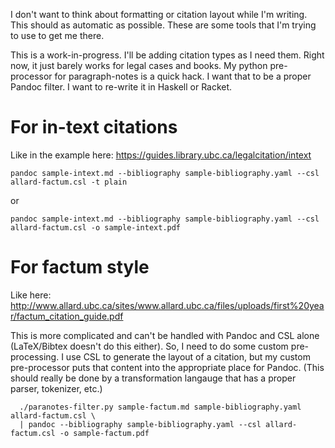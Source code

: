 I don't want to think about formatting or citation layout while I'm
writing. This should as automatic as possible. These are some tools
that I'm trying to use to get me there.

This is a work-in-progress. I'll be adding citation types as I need
them. Right now, it just barely works for legal cases and books. My
python pre-processor for paragraph-notes is a quick hack. I want that
to be a proper Pandoc filter. I want to re-write it in Haskell or
Racket.

# For in-text citations

Like in the example here: https://guides.library.ubc.ca/legalcitation/intext

`pandoc sample-intext.md --bibliography sample-bibliography.yaml --csl allard-factum.csl -t plain`

or

`pandoc sample-intext.md --bibliography sample-bibliography.yaml --csl allard-factum.csl -o sample-intext.pdf`

# For factum style

Like here: http://www.allard.ubc.ca/sites/www.allard.ubc.ca/files/uploads/first%20year/factum_citation_guide.pdf

This is more complicated and can't be handled with Pandoc and CSL
alone (LaTeX/Bibtex doesn't do this either). So, I need to do some
custom pre-processing. I use CSL to generate the layout of a citation,
but my custom pre-processor puts that content into the appropriate
place for Pandoc. (This should really be done by a transformation
langauge that has a proper parser, tokenizer, etc.)

```
  ./paranotes-filter.py sample-factum.md sample-bibliography.yaml allard-factum.csl \
  | pandoc --bibliography sample-bibliography.yaml --csl allard-factum.csl -o sample-factum.pdf
```
